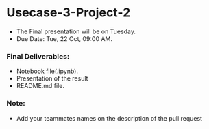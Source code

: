 # Usecase-3-Project-2

- The Final presentation will be on Tuesday.
- Due Date: Tue, 22 Oct, 09:00 AM.
### Final Deliverables:
- Notebook file(.ipynb).
- Presentation of the result
- README.md file.
### Note:
- Add your teammates names on the description of the pull request
